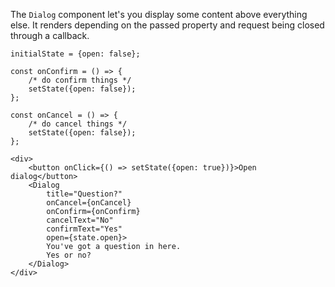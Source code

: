 The `Dialog` component let's you display some content above everything else.
It renders depending on the passed property and request being closed through a callback.

```
initialState = {open: false};

const onConfirm = () => {
    /* do confirm things */
    setState({open: false});
};

const onCancel = () => {
    /* do cancel things */
    setState({open: false});
};

<div>
    <button onClick={() => setState({open: true})}>Open dialog</button>
    <Dialog
        title="Question?"
        onCancel={onCancel}
        onConfirm={onConfirm}
        cancelText="No"
        confirmText="Yes"
        open={state.open}>
        You've got a question in here.
        Yes or no?
    </Dialog>
</div>
```
